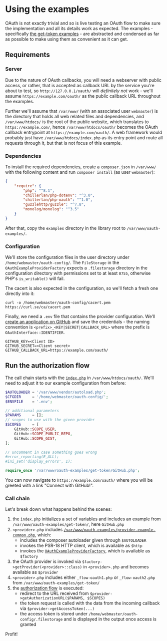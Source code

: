 # Using the examples

OAuth is not exactly trivial and so is live testing an OAuth flow to make sure the implementation and all its details work as expected.
The examples - specifically [the get-token examples](https://github.com/chillerlan/php-oauth/tree/main/examples/get-token) -
are abstracted and condensed as far as possible to make using them as convenient as it can get.


## Requirements

### Server

Due to the nature of OAuth callbacks, you will need a webserver with public access, or rather, that is accepted as callback URL
by the service you're about to test, so `http://127.0.0.1/oauth/` will *definitely not* work - we'll assume
`https://example.com/oauth/` as the public callback URL throughout the examples.

Further we'll assume that `/var/www/` (with an associated user `webmaster`) is the directory that holds all web related files and dependencies,
and `/var/www/htdocs/` is the root of the public website, which translates to `https://example.com/`, hence `/var/www/htdocs/oauth/` becomes the OAuth callback entrypoint at `https://example.com/oauth/`.
A web framework would probably just have `/var/www/htdocs/index.php` as its entry point and route all requests through it,
but that is not focus of this example.


### Dependencies

To install the required dependencies, create a `composer.json` in `/var/www/` with the following content and run `composer install` (as user `webmaster`):

```json
{
	"require": {
		"php": "^8.1",
		"chillerlan/php-dotenv": "^3.0",
		"chillerlan/php-oauth": "^1.0",
		"guzzlehttp/guzzle": "^7.8",
		"monolog/monolog": "^3.5"
	}
}
```

After that, copy the `examples` directory in the library root to `/var/www/oauth-examples/`.


### Configuration

We'll store the configuration files in the user directory under `/home/webmaster/oauth-config/`.
The `FileStorage` in the  `OAuthExampleProviderFactory` expects a `.filestorage` directory in the configuration directory
with permissions set to at least `0755`, otherwise PHP's `is_writable()` will fail.

The cacert is also expected in the configuration, so we'll fetch a fresh one directly into it:

```shell
curl -o /home/webmaster/oauth-config/cacert.pem https://curl.se/ca/cacert.pem
```

Finally, we need a `.env` file that contains the provider configuration. We'll [create an application on GitHub](https://github.com/settings/developers)
and save the credentials - the naming convention is `<prefix>_<KEY|SECRET|CALLBACK_URL>` where the prefix is `OAuthInterface::IDENTIFIER`.

```
GITHUB_KEY=<Client ID>
GITHUB_SECRET=<Client secret>
GITHUB_CALLBACK_URL=https://example.com/oauth/
```


## Run the authorization flow

The call chain starts with the [`index.php`](https://github.com/chillerlan/php-oauth/blob/main/public/index.php) in `/var/www/htdocs/oauth/`.
We'll need to adjust it to our example configuration from before:

```php
$AUTOLOADER = '/var/www/vendor/autoload.php';
$CFGDIR     = '/home/webmaster/oauth-config/';
$ENVFILE    = '.env';

// additional parameters
$PARAMS     = [];
// scopes to use with the given provider
$SCOPES     = [
	GitHub::SCOPE_USER,
	GitHub::SCOPE_PUBLIC_REPO,
	GitHub::SCOPE_GIST,
];

// uncomment in case something goes wrong
#error_reporting(E_ALL);
#ini_set('display_errors', 1);

require_once '/var/www/oauth-examples/get-token/GitHub.php';
```

You can now navigate to `https://example.com/oauth/` where you will be greeted with a link "Connect with GitHub!".

### Call chain

Let's break down what happens behind the scenes:

1. the `index.php` initializes a set of variables and includes an example from `/var/www/oauth-examples/get-token/`, here `GitHub.php`
2. `<provider>.php` includes [`/var/www/oauth-examples/provider-example-common.php`](https://github.com/chillerlan/php-oauth/blob/main/examples/provider-example-common.php), which:
    - includes the composer autoloader given through `$AUTOLOADER`
    - invokes the PSR-18 HTTP client, which is available as `$http`
    - invokes the [`OAuthExampleProviderFactory`](https://github.com/chillerlan/php-oauth/blob/main/examples/OAuthExampleProviderFactory.php), which is available as `$factory`
3. the OAuth provider is invoked via `$factory->getProvider(<provider>::class)` in `<provider>.php` and becomes available as `$provider`
4. `<provider>.php` includes either `_flow-oauth1.php` or `_flow-oauth2.php` from `/var/www/oauth-examples/get-token/`
5. the [authorization flow](./Authorization.md) is executed:
    - redirect to the URL received from `$provider->getAuthorizationURL($PARAMS, $SCOPES)`
    - the token request is called with the data from the incoming callback via `$provider->getAccessToken(...)`
    - the access token is stored under `/home/webmaster/oauth-config/.filestorage` and is displayed in the output once access is granted

Profit!
